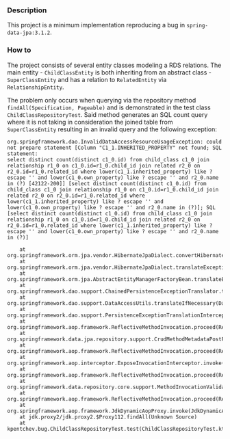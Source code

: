 ### Description
This project is a minimum implementation reproducing a bug in `spring-data-jpa:3.1.2`.

### How to
The project consists of several entity classes modeling a RDS relations. The main entity - `ChildClassEntity` is both inheriting from an abstract class - `SuperClassEntity` and has a relation to `RelatedEntity` via `RelationshipEntity`.

The problem only occurs when querying via the repository method `findAll(Specification, Pageable)` and is demonstrated in the test class `ChildClassRepositoryTest`. Said method generates an SQL count query where it is not taking in consideration the joined table from `SuperClassEntity` resulting in an invalid query and the following exception:
```
org.springframework.dao.InvalidDataAccessResourceUsageException: could not prepare statement [Column "C1_1.INHERITED_PROPERTY" not found; SQL statement:
select distinct count(distinct c1_0.id) from child_class c1_0 join relationship r1_0 on c1_0.id=r1_0.child_id join related r2_0 on r2_0.id=r1_0.related_id where lower(c1_1.inherited_property) like ? escape '' and lower(c1_0.own_property) like ? escape '' and r2_0.name in (?) [42122-200]] [select distinct count(distinct c1_0.id) from child_class c1_0 join relationship r1_0 on c1_0.id=r1_0.child_id join related r2_0 on r2_0.id=r1_0.related_id where lower(c1_1.inherited_property) like ? escape '' and lower(c1_0.own_property) like ? escape '' and r2_0.name in (?)]; SQL [select distinct count(distinct c1_0.id) from child_class c1_0 join relationship r1_0 on c1_0.id=r1_0.child_id join related r2_0 on r2_0.id=r1_0.related_id where lower(c1_1.inherited_property) like ? escape '' and lower(c1_0.own_property) like ? escape '' and r2_0.name in (?)]

	at org.springframework.orm.jpa.vendor.HibernateJpaDialect.convertHibernateAccessException(HibernateJpaDialect.java:256)
	at org.springframework.orm.jpa.vendor.HibernateJpaDialect.translateExceptionIfPossible(HibernateJpaDialect.java:229)
	at org.springframework.orm.jpa.AbstractEntityManagerFactoryBean.translateExceptionIfPossible(AbstractEntityManagerFactoryBean.java:550)
	at org.springframework.dao.support.ChainedPersistenceExceptionTranslator.translateExceptionIfPossible(ChainedPersistenceExceptionTranslator.java:61)
	at org.springframework.dao.support.DataAccessUtils.translateIfNecessary(DataAccessUtils.java:242)
	at org.springframework.dao.support.PersistenceExceptionTranslationInterceptor.invoke(PersistenceExceptionTranslationInterceptor.java:152)
	at org.springframework.aop.framework.ReflectiveMethodInvocation.proceed(ReflectiveMethodInvocation.java:184)
	at org.springframework.data.jpa.repository.support.CrudMethodMetadataPostProcessor$CrudMethodMetadataPopulatingMethodInterceptor.invoke(CrudMethodMetadataPostProcessor.java:164)
	at org.springframework.aop.framework.ReflectiveMethodInvocation.proceed(ReflectiveMethodInvocation.java:184)
	at org.springframework.aop.interceptor.ExposeInvocationInterceptor.invoke(ExposeInvocationInterceptor.java:97)
	at org.springframework.aop.framework.ReflectiveMethodInvocation.proceed(ReflectiveMethodInvocation.java:184)
	at org.springframework.data.repository.core.support.MethodInvocationValidator.invoke(MethodInvocationValidator.java:94)
	at org.springframework.aop.framework.ReflectiveMethodInvocation.proceed(ReflectiveMethodInvocation.java:184)
	at org.springframework.aop.framework.JdkDynamicAopProxy.invoke(JdkDynamicAopProxy.java:244)
	at jdk.proxy2/jdk.proxy2.$Proxy112.findAll(Unknown Source)
	at kpentchev.bug.ChildClassRepositoryTest.test(ChildClassRepositoryTest.kt:59)
```